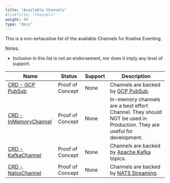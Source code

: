```yaml
---
title: "Available Channels"
#linkTitle: "Channels"
weight: 40
type: "docs"
---
```


<!--
This is a generated file and should not be changed manually. All changes should follow the
procedure:

1. Update the information in [`channels.yaml`](channels.yaml).

2. Run the generator tool:
    ```shell
    go run eventing/channels/generator/main.go
    ```
-->

This is a non-exhaustive list of the available Channels for Knative Eventing.

Notes:

* Inclusion in this list is not an endorsement, nor does it imply any level of
  support.

Name | Status | Support | Description
--- | --- | --- | ---
[CRD - GCP PubSub](https://github.com/google/knative-gcp) | Proof of Concept | None | Channels are backed by [GCP PubSub](https://cloud.google.com/pubsub/).
[CRD - InMemoryChannel](https://github.com/knative/eventing/tree/master/config/channels/in-memory-channel) | Proof of Concept | None | In-memory channels are a best effort Channel. They should NOT be used in Production. They are useful for development.
[CRD - KafkaChannel](https://github.com/knative/eventing-contrib/tree/master/kafka/channel/config) | Proof of Concept | None | Channels are backed by [Apache Kafka](http://kafka.apache.org/) topics.
[CRD - NatssChannel](https://github.com/knative/eventing/tree/master/contrib/natss/config) | Proof of Concept | None | Channels are backed by [NATS Streaming](https://github.com/nats-io/nats-streaming-server#configuring).


